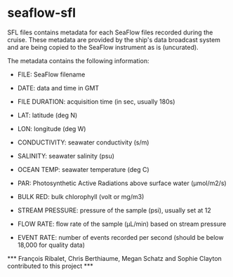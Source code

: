 # seaflow-sfl

SFL files contains metadata for each SeaFlow files recorded during the cruise. These metadata are provided by the ship's data broadcast system and are being copied to the SeaFlow instrument as is (uncurated).

The metadata contains the following information:

- FILE: SeaFlow filename

- DATE: data and time in GMT

- FILE DURATION: acquisition time (in sec, usually 180s)

- LAT: latitude (deg N)

- LON: longitude (deg W)

- CONDUCTIVITY: seawater conductivity (s/m)

- SALINITY: seawater salinity (psu)

- OCEAN TEMP: seawater temperature (deg C)

- PAR: Photosynthetic Active Radiations above surface water (µmol/m2/s)

- BULK RED: bulk chlorophyll (volt or mg/m3)

- STREAM PRESSURE: pressure of the sample (psi), usually set at 12

- FLOW RATE: flow rate of the sample (µL/min) based on stream pressure

- EVENT RATE: number of events recorded per second (should be below 18,000 for quality data)


*** François Ribalet, Chris Berthiaume, Megan Schatz and Sophie Clayton contributed to this project ***
